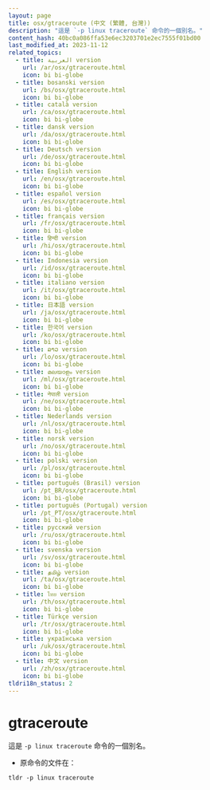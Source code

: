 ```yaml
---
layout: page
title: osx/gtraceroute (中文 (繁體, 台灣))
description: "這是 `-p linux traceroute` 命令的一個別名。"
content_hash: 40bc0a086ffa53e6ec3203701e2ec7555f01bd00
last_modified_at: 2023-11-12
related_topics:
  - title: العربية version
    url: /ar/osx/gtraceroute.html
    icon: bi bi-globe
  - title: bosanski version
    url: /bs/osx/gtraceroute.html
    icon: bi bi-globe
  - title: català version
    url: /ca/osx/gtraceroute.html
    icon: bi bi-globe
  - title: dansk version
    url: /da/osx/gtraceroute.html
    icon: bi bi-globe
  - title: Deutsch version
    url: /de/osx/gtraceroute.html
    icon: bi bi-globe
  - title: English version
    url: /en/osx/gtraceroute.html
    icon: bi bi-globe
  - title: español version
    url: /es/osx/gtraceroute.html
    icon: bi bi-globe
  - title: français version
    url: /fr/osx/gtraceroute.html
    icon: bi bi-globe
  - title: हिन्दी version
    url: /hi/osx/gtraceroute.html
    icon: bi bi-globe
  - title: Indonesia version
    url: /id/osx/gtraceroute.html
    icon: bi bi-globe
  - title: italiano version
    url: /it/osx/gtraceroute.html
    icon: bi bi-globe
  - title: 日本語 version
    url: /ja/osx/gtraceroute.html
    icon: bi bi-globe
  - title: 한국어 version
    url: /ko/osx/gtraceroute.html
    icon: bi bi-globe
  - title: ລາວ version
    url: /lo/osx/gtraceroute.html
    icon: bi bi-globe
  - title: മലയാളം version
    url: /ml/osx/gtraceroute.html
    icon: bi bi-globe
  - title: नेपाली version
    url: /ne/osx/gtraceroute.html
    icon: bi bi-globe
  - title: Nederlands version
    url: /nl/osx/gtraceroute.html
    icon: bi bi-globe
  - title: norsk version
    url: /no/osx/gtraceroute.html
    icon: bi bi-globe
  - title: polski version
    url: /pl/osx/gtraceroute.html
    icon: bi bi-globe
  - title: português (Brasil) version
    url: /pt_BR/osx/gtraceroute.html
    icon: bi bi-globe
  - title: português (Portugal) version
    url: /pt_PT/osx/gtraceroute.html
    icon: bi bi-globe
  - title: русский version
    url: /ru/osx/gtraceroute.html
    icon: bi bi-globe
  - title: svenska version
    url: /sv/osx/gtraceroute.html
    icon: bi bi-globe
  - title: தமிழ் version
    url: /ta/osx/gtraceroute.html
    icon: bi bi-globe
  - title: ไทย version
    url: /th/osx/gtraceroute.html
    icon: bi bi-globe
  - title: Türkçe version
    url: /tr/osx/gtraceroute.html
    icon: bi bi-globe
  - title: українська version
    url: /uk/osx/gtraceroute.html
    icon: bi bi-globe
  - title: 中文 version
    url: /zh/osx/gtraceroute.html
    icon: bi bi-globe
tldri18n_status: 2
---
```

# gtraceroute

這是 `-p linux traceroute` 命令的一個別名。

- 原命令的文件在：

`tldr -p linux traceroute`
